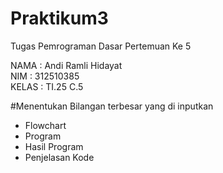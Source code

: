 # Praktikum3
Tugas Pemrograman Dasar Pertemuan Ke 5 <br>

NAMA    : Andi Ramli Hidayat <br>
NIM     : 312510385 <br>
KELAS   : TI.25 C.5

#Menentukan Bilangan terbesar yang di inputkan

<ul>
  <li>Flowchart</li>
  
  <li>Program</li>
  <li>Hasil Program</li>
  <li>Penjelasan Kode</li>
</ul>

